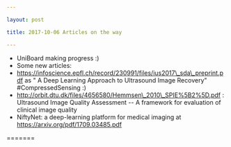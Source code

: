 ```yaml
---

layout: post

title: 2017-10-06 Articles on the way

---
```



-   UniBoard making progress :)
-   Some new articles:
-   https://infoscience.epfl.ch/record/230991/files/ius2017\_sda\_preprint.pdf
    as " A Deep Learning Approach to Ultrasound Image Recovery"
    \#CompressedSensing :)
-   http://orbit.dtu.dk/files/4656580/Hemmsen\_2010\_SPIE%5B2%5D.pdf :
    Ultrasound Image Quality Assessment -- A framework for evaluation of
    clinical image quality
-   NiftyNet: a deep-learning platform for medical imaging at
    https://arxiv.org/pdf/1709.03485.pdf

=======

